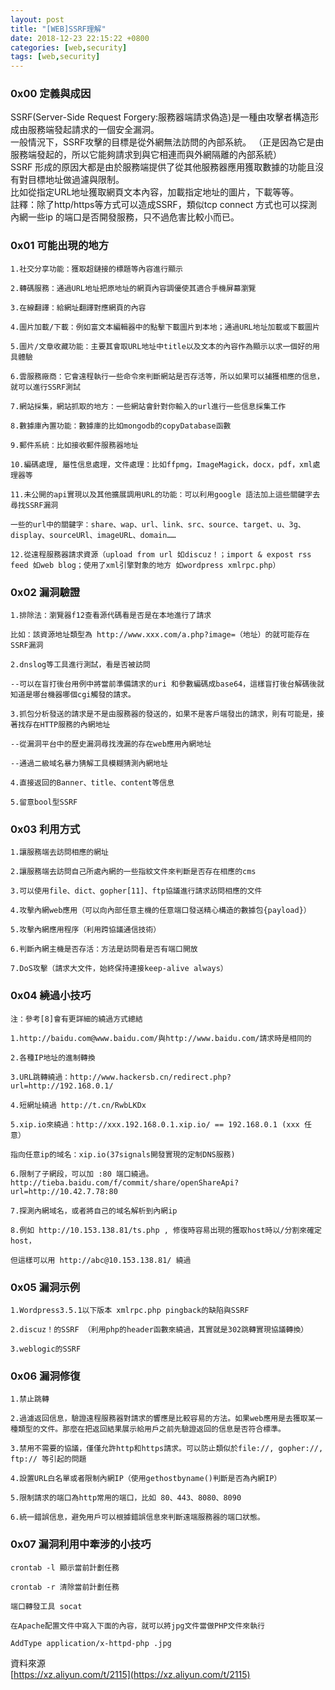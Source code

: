 ```yaml
---
layout: post
title: "[WEB]SSRF理解"
date: 2018-12-23 22:15:22 +0800
categories: [web,security]
tags: [web,security]
---
```



### **0x00 定義與成因**
SSRF(Server-Side Request Forgery:服務器端請求偽造)是一種由攻擊者構造形成由服務端發起請求的一個安全漏洞。<br />
一般情況下，SSRF攻擊的目標是從外網無法訪問的內部系統。 （正是因為它是由服務端發起的，所以它能夠請求到與它相連而與外網隔離的內部系統）<br />
SSRF 形成的原因大都是由於服務端提供了​​從其他服務器應用獲取數據的功能且沒有對目標地址做過濾與限制。<br />
比如從指定URL地址獲取網頁文本內容，加載指定地址的圖片，下載等等。<br />
註釋：除了http/https等方式可以造成SSRF，類似tcp connect 方式也可以探測內網一些ip 的端口是否開發服務，只不過危害比較小而已。<br />


### **0x01 可能出現的地方**
```
1.社交分享功能：獲取超鏈接的標題等內容進行顯示

2.轉碼服務：通過URL地址把原地址的網頁內容調優使其適合手機屏幕瀏覽

3.在線翻譯：給網址翻譯對應網頁的內容

4.圖片加載/下載：例如富文本編輯器中的點擊下載圖片到本地；通過URL地址加載或下載圖片

5.圖片/文章收藏功能：主要其會取URL地址中title以及文本的內容作為顯示以求一個好的用具體驗

6.雲服務廠商：它會遠程執行一些命令來判斷網站是否存活等，所以如果可以捕獲相應的信息，就可以進行SSRF測試

7.網站採集，網站抓取的地方：一些網站會針對你輸入的url進行一些信息採集工作

8.數據庫內置功能：數據庫的比如mongodb的copyDatabase函數

9.郵件系統：比如接收郵件服務器地址

10.編碼處理, 屬性信息處理，文件處理：比如ffpmg，ImageMagick，docx，pdf，xml處理器等

11.未公開的api實現以及其他擴展調用URL的功能：可以利用google 語法加上這些關鍵字去尋找SSRF漏洞

一些的url中的關鍵字：share、wap、url、link、src、source、target、u、3g、display、sourceURl、imageURL、domain……

12.從遠程服務器請求資源（upload from url 如discuz！；import & expost rss feed 如web blog；使用了xml引擎對象的地方 如wordpress xmlrpc.php）
```

### **0x02 漏洞驗證**
```
1.排除法：瀏覽器f12查看源代碼看是否是在本地進行了請求

比如：該資源地址類型為 http://www.xxx.com/a.php?image=（地址）的就可能存在SSRF漏洞

2.dnslog等工具進行測試，看是否被訪問

--可以在盲打後台用例中將當前準備請求的uri 和參數編碼成base64，這樣盲打後台解碼後就知道是哪台機器哪個cgi觸發的請求。

3.抓包分析發送的請求是不是由服務器的發送的，如果不是客戶端發出的請求，則有可能是，接著找存在HTTP服務的內網地址

--從漏洞平台中的歷史漏洞尋找洩漏的存在web應用內網地址

--通過二級域名暴力猜解工具模糊猜測內網地址

4.直接返回的Banner、title、content等信息

5.留意bool型SSRF
```
### **0x03 利用方式**
```
1.讓服務端去訪問相應的網址

2.讓服務端去訪問自己所處內網的一些指紋文件來判斷是否存在相應的cms

3.可以使用file、dict、gopher[11]、ftp協議進行請求訪問相應的文件

4.攻擊內網web應用（可以向內部任意主機的任意端口發送精心構造的數據包{payload}）

5.攻擊內網應用程序（利用跨協議通信技術）

6.判斷內網主機是否存活：方法是訪問看是否有端口開放

7.DoS攻擊（請求大文件，始終保持連接keep-alive always）
```

### **0x04 繞過小技巧**
```
注：參考[8]會有更詳細的繞過方式總結

1.http://baidu.com@www.baidu.com/與http://www.baidu.com/請求時是相同的

2.各種IP地址的進制轉換

3.URL跳轉繞過：http://www.hackersb.cn/redirect.php?url=http://192.168.0.1/

4.短網址繞過 http://t.cn/RwbLKDx

5.xip.io來繞過：http://xxx.192.168.0.1.xip.io/ == 192.168.0.1 (xxx 任意）

指向任意ip的域名：xip.io(37signals開發實現的定制DNS服務)

6.限制了子網段，可以加 :80 端口繞過。 http://tieba.baidu.com/f/commit/share/openShareApi?url=http://10.42.7.78:80

7.探測內網域名，或者將自己的域名解析到內網ip

8.例如 http://10.153.138.81/ts.php , 修復時容易出現的獲取host時以/分割來確定host，

但這樣可以用 http://abc@10.153.138.81/ 繞過
```

### **0x05 漏洞示例**

```
1.Wordpress3.5.1以下版本 xmlrpc.php pingback的缺陷與SSRF

2.discuz！的SSRF （利用php的header函數來繞過，其實就是302跳轉實現協議轉換）

3.weblogic的SSRF
```

### **0x06 漏洞修復**
```
1.禁止跳轉

2.過濾返回信息，驗證遠程服務器對請求的響應是比較容易的方法。如果web應用是去獲取某一種類型的文件。那麼在把返回結果展示給用戶之前先驗證返回的信息是否符合標準。

3.禁用不需要的協議，僅僅允許http和https請求。可以防止類似於file://, gopher://, ftp:// 等引起的問題

4.設置URL白名單或者限制內網IP（使用gethostbyname()判斷是否為內網IP）

5.限制請求的端口為http常用的端口，比如 80、443、8080、8090

6.統一錯誤信息，避免用戶可以根據錯誤信息來判斷遠端服務器的端口狀態。
```

### **0x07 漏洞利用中牽涉的小技巧**
```
crontab -l 顯示當前計劃任務

crontab -r 清除當前計劃任務

端口轉發工具 socat

在Apache配置文件中寫入下面的內容，就可以將jpg文件當做PHP文件來執行

AddType application/x-httpd-php .jpg
```

資料來源<br />
[https://xz.aliyun.com/t/2115](https://xz.aliyun.com/t/2115)

